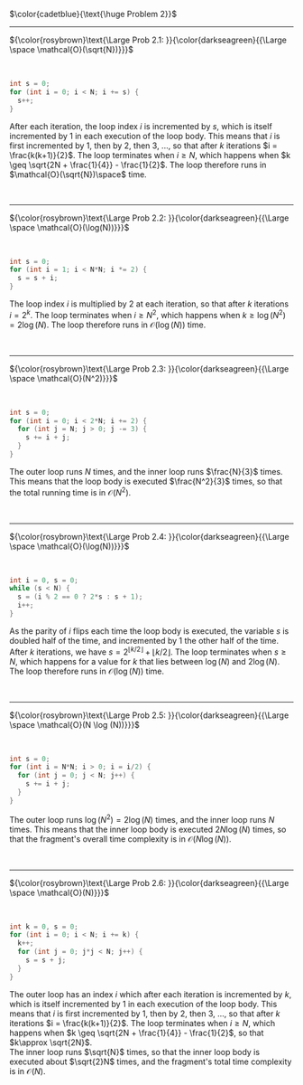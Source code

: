 $\color{cadetblue}{\text{\huge Problem 2}}$

----------------------

${\color{rosybrown}\text{\Large Prob 2.1: }}{\color{darkseagreen}{{\Large \space \mathcal{O}(\sqrt{N})}}}$  

<br/>

```c
int s = 0;
for (int i = 0; i < N; i += s) {
  s++;
}
```

After each iteration, the loop index $i$ is incremented by $s$, which is itself incremented by $1$ in each execution of the loop body. This means that $i$ is first incremented by $1$, then by $2$, then $3$, ..., so that after $k$ iterations $i = \frac{k(k+1)}{2}$. The loop terminates when $i \geq N$, which happens when $k \geq \sqrt{2N + \frac{1}{4}} - \frac{1}{2}$. The loop therefore runs in $\mathcal{O}(\sqrt{N})\space$ time.

<br/>

----------------------

${\color{rosybrown}\text{\Large Prob 2.2: }}{\color{darkseagreen}{{\Large \space \mathcal{O}(\log(N))}}}$  

<br/>

```c
int s = 0;
for (int i = 1; i < N*N; i *= 2) {
  s = s + i;
}
```

The loop index $i$ is multiplied by 2 at each iteration, so that after $k$ iterations $i = 2^k$. The loop terminates when $i \geq N^2$, which happens when $k \geq \log(N^2) = 2\log(N)$. The loop therefore runs in $\mathcal{O}(\log(N))$ time.

<br/>

----------------------

${\color{rosybrown}\text{\Large Prob 2.3: }}{\color{darkseagreen}{{\Large \space \mathcal{O}(N^2)}}}$  

<br/>

```c
int s = 0;
for (int i = 0; i < 2*N; i += 2) {
  for (int j = N; j > 0; j -= 3) {
    s += i + j;
  }
}
```

The outer loop runs $N$ times, and the inner loop runs $\frac{N}{3}$ times. This means that the loop body is executed $\frac{N^2}{3}$ times, so that the total running time is in $\mathcal{O}(N^2)$.

<br/>

----------------------

${\color{rosybrown}\text{\Large Prob 2.4: }}{\color{darkseagreen}{{\Large \space \mathcal{O}(\log(N))}}}$  

<br/>

```c
int i = 0, s = 0;
while (s < N) {
  s = (i % 2 == 0 ? 2*s : s + 1);
  i++;
}
```

As the parity of $i$ flips each time the loop body is executed, the variable $s$ is doubled half of the time, and incremented by $1$ the other half of the time.  
After $k$ iterations, we have $s = 2^{\lfloor k/2 \rfloor} + \lfloor k/2 \rfloor$. The loop terminates when $s \geq N$, which happens for a value for $k$ that lies between $\log(N)$ and $2\log(N)$. The loop therefore runs in $\mathcal{O}(\log(N))$ time.

<br/>

----------------------

${\color{rosybrown}\text{\Large Prob 2.5: }}{\color{darkseagreen}{{\Large \space \mathcal{O}(N \log (N))}}}$  

<br/>

```c
int s = 0;
for (int i = N*N; i > 0; i = i/2) {
  for (int j = 0; j < N; j++) {
    s += i + j;
  }
}
```

The outer loop runs $\log(N^2) = 2\log(N)$ times, and the inner loop runs $N$ times. This means that the inner loop body is executed $2N\log(N)$ times, so that the fragment's overall time complexity is in $\mathcal{O}(N\log(N))$.

<br/>

----------------------

${\color{rosybrown}\text{\Large Prob 2.6: }}{\color{darkseagreen}{{\Large \space \mathcal{O}(N)}}}$  

<br/>

```c
int k = 0, s = 0;
for (int i = 0; i < N; i += k) {
  k++;
  for (int j = 0; j*j < N; j++) {
    s = s + j;
  }
}
```

The outer loop has an index $i$ which after each iteration is incremented by $k$, which is itself incremented by $1$ in each execution of the loop body. This means that $i$ is first incremented by $1$, then by $2$, then $3$, ..., so that after $k$ iterations $i = \frac{k(k+1)}{2}$. The loop terminates when $i \geq N$, which happens when $k \geq \sqrt{2N + \frac{1}{4}} - \frac{1}{2}$, so that $k\approx \sqrt{2N}$.  
The inner loop runs $\sqrt{N}$ times, so that the inner loop body is executed about $\sqrt{2}N$ times, and the fragment's total time complexity is in $\mathcal{O}(N)$.

<br/>
